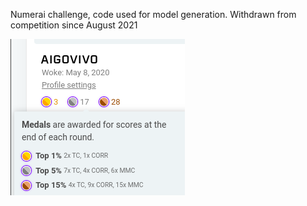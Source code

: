 Numerai challenge, code used for model generation.
Withdrawn from competition since August 2021

![screenshot](numerai_aigovivo.png)
